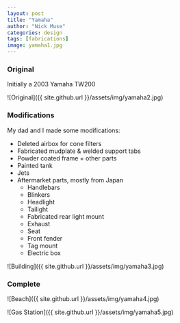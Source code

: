 ```yaml
---
layout: post
title: "Yamaha"
author: "Nick Muse"
categories: design
tags: [fabrications]
image: yamaha1.jpg
---
```


### Original
Initially a 2003 Yamaha TW200

![Original]({{ site.github.url }}/assets/img/yamaha2.jpg)

### Modifications
My dad and I made some modifications:

- Deleted airbox for cone filters
- Fabricated mudplate & welded support tabs
- Powder coated frame + other parts
- Painted tank
- Jets
- Aftermarket parts, mostly from Japan
 	- Handlebars
	- Blinkers
	- Headlight
	- Tailight
 	- Fabricated rear light mount
	- Exhaust
	- Seat
	- Front fender
 	- Tag mount
	- Electric box

![Building]({{ site.github.url }}/assets/img/yamaha3.jpg)

### Complete

![Beach]({{ site.github.url }}/assets/img/yamaha4.jpg)

![Gas Station]({{ site.github.url }}/assets/img/yamaha5.jpg)
